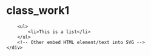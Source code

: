 # class_work1
        <ul>
            <li>This is a list</li>
        </ul>
        <!-- Other embed HTML element/text into SVG -->
    </div>

